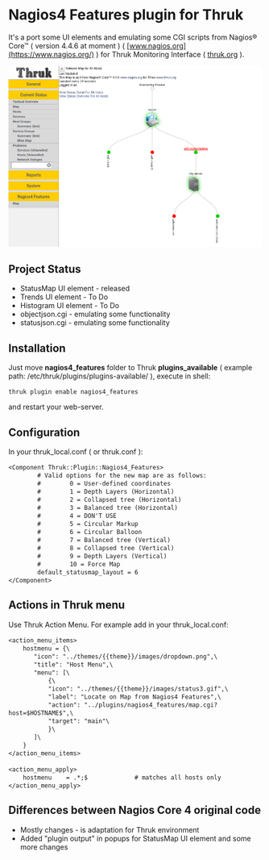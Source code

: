 # Nagios4 Features plugin for Thruk

It's a port some UI elements and emulating some CGI scripts from Nagios® Core™ ( version 4.4.6 at moment ) ( [www.nagios.org](https://www.nagios.org/) ) for Thruk Monitoring Interface ( [thruk.org](http://thruk.org/) ).

![Screenshot](./screenshot.png "")

## Project Status
- StatusMap UI element - released
- Trends UI element - To Do
- Histogram UI element - To Do
- objectjson.cgi - emulating some functionality
- statusjson.cgi - emulating some functionality

## Installation

Just move **nagios4_features** folder to Thruk **plugins_available** ( example path: /etc/thruk/plugins/plugins-available/ ), execute in shell:

    thruk plugin enable nagios4_features

and restart your web-server.

## Configuration

In your thruk_local.conf ( or thruk.conf ):

    <Component Thruk::Plugin::Nagios4_Features>
            # Valid options for the new map are as follows:
            #        0 = User-defined coordinates
            #        1 = Depth Layers (Horizontal)
            #        2 = Collapsed tree (Horizontal)
            #        3 = Balanced tree (Horizontal)
            #        4 = DON'T USE
            #        5 = Circular Markup
            #        6 = Circular Balloon
            #        7 = Balanced tree (Vertical)
            #        8 = Collapsed tree (Vertical)
            #        9 = Depth Layers (Vertical)
            #        10 = Force Map
            default_statusmap_layout = 6
    </Component>
## Actions in Thruk menu

Use Thruk Action Menu. For example add in your thruk_local.conf:

    <action_menu_items>
        hostmenu = {\
           "icon": "../themes/{{theme}}/images/dropdown.png",\
           "title": "Host Menu",\
           "menu": [\
               {\
               "icon": "../themes/{{theme}}/images/status3.gif",\
               "label": "Locate on Map from Nagios4 Features",\
               "action": "../plugins/nagios4_features/map.cgi?host=$HOSTNAME$",\
               "target": "main"\
               }\
           ]\
        }
    </action_menu_items>

    <action_menu_apply>
        hostmenu    = .*;$             # matches all hosts only
    </action_menu_apply>
    
## Differences between Nagios Core 4 original code
- Mostly changes - is adaptation for Thruk environment
- Added "plugin output" in popups for StatusMap UI element and some more changes
